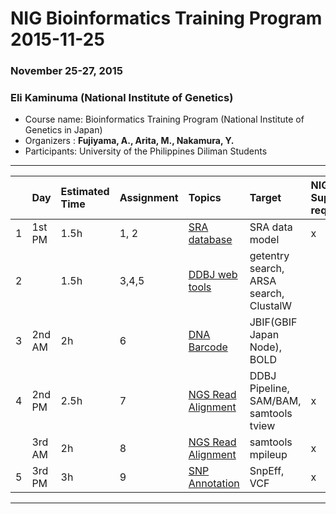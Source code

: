 # NIG Bioinformatics Training Program 2015-11-25
### November 25-27, 2015
### Eli Kaminuma (National Institute of Genetics)

- Course name: Bioinformatics Training  Program (National Institute of Genetics in Japan)
- Organizers : **Fujiyama, A., Arita, M., Nakamura, Y.**
- Participants: University of the Philippines Diliman Students

----------------------------------------------------

|  | Day   | Estimated Time   | Assignment   | Topics       | Target       | NIG Supercomputer required |
|:--|:-----------|:------------|:-------------|:-------------|:-------------|:-------------|
|1| 1st PM|  1.5h |   1, 2       | [SRA database](ek_BioinfoPRG151125.pdf)| SRA data model      |  x |
|2|       |  1.5h |   3,4,5      | [DDBJ web tools](ek_BioinfoPRG151125.pdf) | getentry search, ARSA search, ClustalW |  |
|3|   2nd AM   |    2h |     6  | [DNA Barcode](ek_BioinfoPRG151126.pdf)      | JBIF(GBIF Japan Node), BOLD | |
|4|   2nd PM   |  2.5h |      7 | [NGS Read Alignment](ek_BioinfoPRG151126.pdf) |  DDBJ Pipeline, SAM/BAM, samtools tview |x|
| |   3rd AM   |    2h |      8 | [NGS Read Alignment](ek_BioinfoPRG151126.pdf) |  samtools mpileup                      |x|
|5|    3rd PM  |    3h |      9 | [SNP Annotation](ek_BioinfoPRG151127.pdf)   |  SnpEff,  VCF                          |x|


----------------------------------------------------
